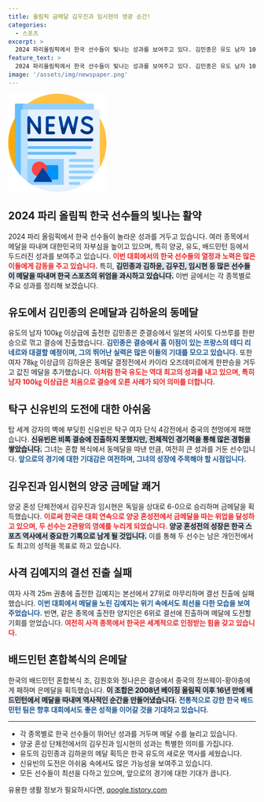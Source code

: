 ```yaml
---
title: 올림픽 금메달 김우진과 임시현의 영광 순간!
categories:
  - 스포츠
excerpt: >
  2024 파리올림픽에서 한국 선수들이 빛나는 성과를 보여주고 있다. 김민종은 유도 남자 100kg 이상급에서 은메달을 획득하며 결승에 올랐고, 김하윤은 동메달을 차지했다. 양궁 혼성 단체전에서는 김우진과 임시현이 금메달의 주인공이 됐다. 메달 경쟁에 나선 신유빈과 김예지는 아쉬움을 남겼다. 한국은 현재 메달 순위 7위로, 금메달 7개를 기록 중이다.
feature_text: >
  2024 파리올림픽에서 한국 선수들이 빛나는 성과를 보여주고 있다. 김민종은 유도 남자 100kg 이상급에서 은메달을 획득하며 결승에 올랐고, 김하윤은 동메달을 차지했다. 양궁 혼성 단체전에서는 김우진과 임시현이 금메달의 주인공이 됐다. 메달 경쟁에 나선 신유빈과 김예지는 아쉬움을 남겼다. 한국은 현재 메달 순위 7위로, 금메달 7개를 기록 중이다.
image: '/assets/img/newspaper.png'
---
```


<p><img src="/assets/img/newspaper.png" alt="kimp 속보" /></p>

<h2 data-ke-size="size26">2024 파리 올림픽 한국 선수들의 빛나는 활약</h2>

<p data-ke-size="size16">2024 파리 올림픽에서 한국 선수들이 놀라운 성과를 거두고 있습니다. 여러 종목에서 메달을 따내며 대한민국의 자부심을 높이고 있으며, 특히 양궁, 유도, 배드민턴 등에서 두드러진 성과를 보여주고 있습니다. <b><span style="color: #ee2323;">이번 대회에서의 한국 선수들의 열정과 노력은 많은 이들에게 감동을 주고 있습니다.</span></b> 특히, <b><span style="background-color: #21538527;">김민종과 김하윤, 김우진, 임시현 등 많은 선수들이 메달을 따내며 한국 스포츠의 위엄을 과시하고 있습니다.</span></b> 이번 글에서는 각 종목별로 주요 성과를 정리해 보겠습니다.</p>

<p data-ke-size="size16"></p>

<h2 data-ke-size="size26">유도에서 김민종의 은메달과 김하윤의 동메달</h2>

<p data-ke-size="size16">유도의 남자 100㎏ 이상급에 출전한 김민종은 준결승에서 일본의 사이토 다쓰루를 한판승으로 꺾고 결승에 진출했습니다. <b><span style="color: #1a5490;">김민종은 결승에서 홈 이점이 있는 프랑스의 테디 리네르와 대결할 예정이며, 그의 뛰어난 실력은 많은 이들의 기대를 모으고 있습니다.</span></b> 또한 여자 78㎏ 이상급의 김하윤은 동메달 결정전에서 카이라 오즈데미르에게 한판승을 거두고 값진 메달을 추가했습니다. <b><span style="color: #ee2323;">이처럼 한국 유도는 역대 최고의 성과를 내고 있으며, 특히 남자 100㎏ 이상급은 처음으로 결승에 오른 사례가 되어 의미를 더합니다.</span></b></p>

<p data-ke-size="size16"></p>

<h2 data-ke-size="size26">탁구 신유빈의 도전에 대한 아쉬움</h2>

<p data-ke-size="size16">탑 세계 강자의 벽에 부딪힌 신유빈은 탁구 여자 단식 4강전에서 중국의 천멍에게 패했습니다. <b><span style="background-color: #21538527;">신유빈은 비록 결승에 진출하지 못했지만, 전체적인 경기력을 통해 많은 경험을 쌓았습니다.</span></b> 그녀는 혼합 복식에서 동메달을 따낸 만큼, 여전히 큰 성과를 거둔 선수입니다. <b><span style="color: #1a5490;">앞으로의 경기에 대한 기대감은 여전하며, 그녀의 성장에 주목해야 할 시점입니다.</span></b></p>

<p data-ke-size="size16"></p>

<h2 data-ke-size="size26">김우진과 임시현의 양궁 금메달 쾌거</h2>

<p data-ke-size="size16">양궁 혼성 단체전에서 김우진과 임시현은 독일을 상대로 6-0으로 승리하며 금메달을 획득했습니다. <b><span style="color: #ee2323;">이로써 한국은 대회 연속으로 양궁 혼성전에서 금메달을 따는 위업을 달성하고 있으며, 두 선수는 2관왕의 영예를 누리게 되었습니다.</span></b> <b><span style="background-color: #21538527;">양궁 혼성전의 성장은 한국 스포츠 역사에서 중요한 기록으로 남게 될 것입니다.</span></b> 이를 통해 두 선수는 남은 개인전에서도 최고의 성적을 목표로 하고 있습니다.</p>

<p data-ke-size="size16"></p>

<h2 data-ke-size="size26">사격 김예지의 결선 진출 실패</h2>

<p data-ke-size="size16">여자 사격 25m 권총에 출전한 김예지는 본선에서 27위로 마무리하며 결선 진출에 실패했습니다. <b><span style="color: #1a5490;">이번 대회에서 메달을 노린 김예지는 위기 속에서도 최선을 다한 모습을 보여주었습니다.</span></b> 반면, 같은 종목에 출전한 양지인은 6위로 결선에 진출하며 메달에 도전할 기회를 얻었습니다. <b><span style="color: #ee2323;">여전히 사격 종목에서 한국은 세계적으로 인정받는 힘을 갖고 있습니다.</span></b></p>

<p data-ke-size="size16"></p>

<h2 data-ke-size="size26">배드민턴 혼합복식의 은메달</h2>

<p data-ke-size="size16">한국의 배드민턴 혼합복식 조, 김원호와 정나은은 결승에서 중국의 정쓰웨이-황야충에게 패하며 은메달을 획득했습니다. <b><span style="background-color: #21538527;">이 조합은 2008년 베이징 올림픽 이후 16년 만에 배드민턴에서 메달을 따내며 역사적인 순간을 만들어냈습니다.</span></b> <b><span style="color: #1a5490;">전통적으로 강한 한국 배드민턴 팀은 향후 대회에서도 좋은 성적을 이어갈 것을 기대하고 있습니다.</span></b></p>

<p data-ke-size="size16"></p>

<hr>

<ul>
<li>각 종목별로 한국 선수들이 뛰어난 성과를 거두며 메달 수를 늘리고 있습니다.</li>
<li>양궁 혼성 단체전에서의 김우진과 임시현의 성과는 특별한 의미를 가집니다.</li>
<li>유도의 김민종과 김하윤의 메달 획득은 한국 유도의 새로운 역사를 세웠습니다.</li>
<li>신유빈의 도전은 아쉬움 속에서도 많은 가능성을 보여주고 있습니다.</li>
<li>모든 선수들이 최선을 다하고 있으며, 앞으로의 경기에 대한 기대가 큽니다.</li>
</ul>

<p data-ke-size="size16"></p>
유용한 생활 정보가 필요하시다면, <a href="https://qoogle.tistory.com" rel="dofollow">qoogle.tistory.com</a>


